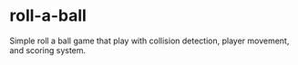 # roll-a-ball
Simple roll a ball game that play with collision detection, player movement, and scoring system.
